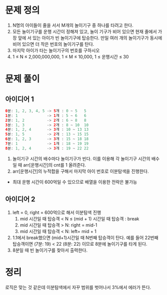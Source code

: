 # 문제 정의

1. N명의 아이들이 줄을 서서 M개의 놀이기구 중 하나를 타려고 한다.
2. 모든 놀이기구를 운행 시간이 정해져 있고, 놀이 기구가 비어 있으면 현재 줄에서 가장 앞에 서 있는 아이가 빈 놀이기구에 탑승한다. 만일 여러 개의 놀이기구가 동시에 비어 있으면 더 작은 번호의 놀이기구를 탄다.
3. 마지막 아이가 타는 놀이기구의 번호를 구하시오
4. 1 ≤ N ≤ 2,000,000,000, 1 ≤ M ≤ 10,000, 1 ≤ 운행시간 ≤ 30

# 문제 풀이

## 아이디어 1

```java
0분: 1, 2, 3, 4, 5 -> 5개 : 0 ~ 5   5
1분: 1             -> 1개 : 5 ~ 6   6
2분: 1, 2          -> 2개 : 6 ~ 8   8
3분: 1, 3          -> 2개 : 8 ~ 10  10
4분: 1, 2, 4       -> 3개 : 10 ~ 13 13
5분: 1, 5          -> 2개 : 13 ~ 15 15
6분: 1, 2, 3       -> 3개 : 15 ~ 18 18
7분: 1             -> 1개 : 18 ~ 19 19
8분: 1, 2, 4       -> 3개 : 19 ~ 22 22
```

1. 놀이기구 시간의 배수마다 놀이기구가 빈다.  이를 이용해 각 놀이기구 시간의 배수일 때  arr[운행시간]의 cnt를 1 올려준다.
2. arr[운행시간]의 누적합을 구해서 마지막 아이 번호로 이분탐색을 진행한다.
- 최대 운행 시간이 600억일 수 있으므로 배열을 이용한 전략은 불가능

## 아이디어 2

1. left = 0, right = 600억으로 해서 이분탐색 진행
    1. mid 시간일 때 탑승객 < N ≤ (mid + 1) 시간일 때 탑승객 : break
    2. mid  시간일 때 탑승객 > N: right = mid-1
    3. mid 시간일 때 탑승객 < N: left= mid + 1
2. 1.1에서 break했으면 (mid+1)시간일 때 N번째 탑승객이 탄다. 예를 들어 22번째 탑승객이면 (7분: 19) < 22  (8분: 22) 이므로 8분에 놀이기구를 타게 된다.
3. 8분일 때 빈 놀이기구를 찾아서 출력한다.

# 정리

로직은 맞는 것 같은데 이분탐색에서 자꾸 범위를 벗어나서 3%에서 에러가 뜬다.